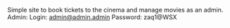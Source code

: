 Simple site to book tickets to the cinema and manage movies as an admin.
Admin:
  Login: admin@admin.admin
  Password: zaq1@WSX
